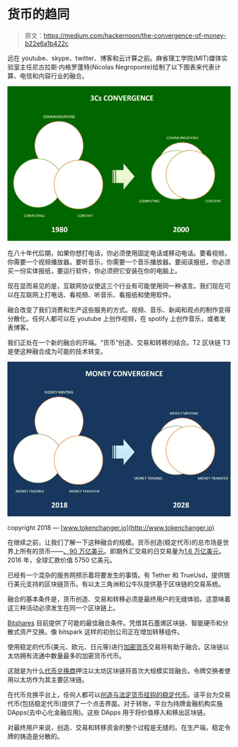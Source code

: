 # 货币的趋同

> 原文：<https://medium.com/hackernoon/the-convergence-of-money-b22e6a1b422c>

远在 youtube、skype、twitter、博客和云计算之前。麻省理工学院(MIT)媒体实验室主任尼古拉斯·内格罗蓬特(Nicolas Negroponte)绘制了以下图表来代表计算、电信和内容行业的融合。

![](img/12881fed90fa9b12fbfbc066d1f803c0.png)

在八十年代后期，如果你想打电话，你必须使用固定电话或移动电话。要看视频，你需要一个视频播放器。要听音乐，你需要一个音乐播放器。要阅读报纸，你必须买一份实体报纸，要运行软件，你必须把它安装在你的电脑上。

现在显而易见的是，互联网协议使这三个行业有可能使用同一种语言。我们现在可以在互联网上打电话、看视频、听音乐、看报纸和使用软件。

融合改变了我们消费和生产这些服务的方式。视频、音乐、新闻和观点的制作变得分散化。任何人都可以在 youtube 上创作视频，在 spotify 上创作音乐，或者发表博客。

我们正处在一个新的融合的开端。“货币”创造、交易和转移的结合。T2 区块链 T3 是使这种融合成为可能的技术转变。

![](img/d1bf8764c986c6a77ffe1071ea19bdfc.png)

copyright 2018 — [www.tokenchanger.io](http://www.tokenchanger.io)

在继续之前，让我们了解一下这种融合的规模。货币创造(稳定代币)的总市场是世界上所有的货币——[、90 万亿美元](http://money.visualcapitalist.com/worlds-money-markets-one-visualization-2017)。即期外汇交易的日交易量为[1.6 万亿美元](https://en.wikipedia.org/wiki/Foreign_exchange_market)。2016 年，全球汇款价值 5750 亿美元。

已经有一个混杂的服务网预示着将要发生的事情。有 Tether 和 TrueUsd，提供银行美元支持的区块链货币。有以太三角洲和公牛队提供基于区块链的交易系统。

融合的基本条件是，货币创造、交易和转移必须是最终用户的无缝体验。这意味着这三种活动必须发生在同一个区块链上。

[Bitshares](https://bitshares.org/) 目前提供了可能的最佳融合条件。凭借其石墨烯区块链、智能硬币和分散式资产交换。像 bitspark 这样的初创公司正在增加转移组件。

使用稳定的代币(美元、欧元、日元等)进行[加密货币](https://hackernoon.com/tagged/cryptocurrency)交易将有助于融合。区块链以太坊拥有流通中数量最多的加密货币代币。

这就是为什么[代币兑换商](https://www.tokenchanger.io)押注以太坊区块链将首次大规模实现融合。令牌交换者使用以太坊作为其主要区块链。

在代币兑换平台上，任何人都可以[创造与法定货币挂钩的稳定代币](https://goo.gl/8Bxdxw)。该平台为交易代币(包括稳定代币)提供了一个点击界面。对于转账，平台为持牌金融机构实施 DApps(去中心化金融应用)。这些 DApps 用于将价值移入和移出区块链。

对最终用户来说，创造、交易和转移资金的整个过程是无缝的。在生产端，稳定令牌的铸造是分散的。